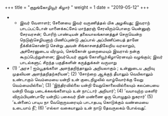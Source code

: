 ﻿+++
title = "குறுங்கோழியூர் கிழார்  "
weight = 1
date = "2019-05-12"
+++


- - இவர் வேளாளர்; சேனையை இவர் வருணித்தல் மிக அழகியது; இவராற் பாடப்பட்டோன் யானைக்கட்சேய் மாந்தரஞ் சேரலிரும்பொறை யென்னுஞ் சேரவரசன்; போரிற் பாண்டியன் தலையாலங்கானத்துச் செருவென்ற நெடுஞ்செழியனாற் பிணிப்புண்டு அப்பால் அப்பிணிப்பைத் தானே நீக்கிக்கொண்டு சென்று அவன் சிங்காசனத்திலேறிய வரலாறும், அச்சேரனுடைய வீரமும், செங்கோன் முறைமையும் இவரால் நன்கு கூறப்பெற்றுள்ளன; இவர்பெயர் குறுங் கோளியூர்கிழாரெனவும் வழங்கும்; இவர் பாடல்களுட் சிறந்த பகுதிகளின் கருத்துக்கள் வருமாறு 
- (1)  ‘அரச ! ஐம்பூதங்களை அளந்தறிந்தாலும் அறியலாகும் ; உன்னுடைய அறிவு முதலியன அளந்தறிதற்கரியன’; (2)  ‘சோற்றை ஆக்குந் தீயாலும் வெயிலாலும் உண்டாகும் வெம்மையை யன்றி உன் குடைநிழலில் வாழ்வோர்க்கு வேறு வெம்மையில்லை’; (3)  ‘இந்திரவில்லை யன்றி வேறுகொலைவில்லையும் கலப்பையை யன்றி வேறு படைக்கலங்களையும் உன் நாட்டார் அறியார்’; (4)  ‘வயாவுற்ற மகளிர் விரும்பியுண்பாரே யன்றிப் பகைவர் நின் மண்ணை ஒரு பொழுதும் நுகரார்’ (5)  ‘உன்னைப் பாடிய நா வேறொருவரையும் பாடாதபடி கொடுக்கும் வண்மையை உடையாய் நீ’; (6)  ‘எல்லா வகையாலும் உன் நாடு தேவருலகம் போல்வது’. 
